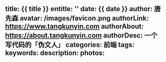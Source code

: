 title: {{ title }}
entitle: ''
date: {{ date }}
author: 唐先森
avatar: /images/favicon.png
authorLink: https://www.tangkunyin.com
authorAbout: https://about.tangkunyin.com
authorDesc: 一个写代码的「伪文人」
categories: 前端
tags: 
keywords: 
description: 
photos: 
---
